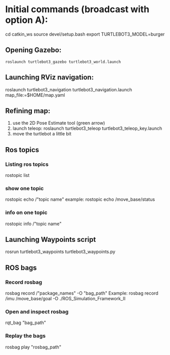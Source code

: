 # Initial commands (broadcast with option A):

cd catkin_ws
source devel/setup.bash
export TURTLEBOT3_MODEL=burger

## Opening Gazebo:

```roslaunch turtlebot3_gazebo turtlebot3_world.launch```

## Launching RViz navigation:

roslaunch turtlebot3_navigation turtlebot3_navigation.launch map_file:=$HOME/map.yaml

## Refining map:

1. use the 2D Pose Estimate tool (green arrow)
2. launch teleop: roslaunch turtlebot3_teleop turtlebot3_teleop_key.launch
3. move the turtlebot a little bit

## Ros topics

### Listing ros topics

rostopic list

### show one topic

rostopic echo /"topic name"
example: rostopic echo /move_base/status

### info on one topic

rostopic info /"topic name"

## Launching Waypoints script
rosrun turtlebot3_waypoints turtlebot3_waypoints.py

## ROS bags

### Record rosbag

rosbag record /"package_names" -O "bag_path"
Example:
rosbag record /imu /move_base/goal -O ./ROS_Simulation_Framework_II

### Open and inspect rosbag

rqt_bag "bag_path"

### Replay the bags

rosbag play "rosbag_path"
